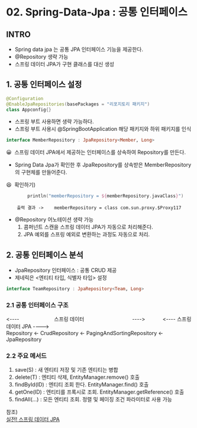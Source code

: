 # 02. Spring-Data-Jpa : 공통 인터페이스

## INTRO
* Spring data jpa 는 공통 JPA 인터페이스 기능을 제공한다.
* @Repository 생략 가능
* 스프링 데이터 JPA가 구현 클래스를 대신 생성


## 1. 공통 인터페이스 설정
```kotlin
@Configuration
@EnableJpaRepositories(basePackages = "리포지토리 패키지")
class Appconfig{}
```
* 스프링 부트 사용하면 생략 가능하다.  
* 스프링 부트 사용시 @SpringBootApplication 해당 패키지와 하위 패키지를 인식

```kotlin
interface MemberRepository : JpaRepository<Member, Long>
```

😀&nbsp; 스프링 데이터 JPA에서 제공하는 인터페이스를 상속하여 Repository를 만든다.  

*  Spring Data Jpa가 확인한 후 JpaRepository를 상속받은 MemberRepository의 구현체를 만들어준다.

😆&nbsp; 확인하기)
``` kotlin
        println("memberRepository = ${memberRepository.javaClass}")
```
        출력 결과 ->    memberRepository = class com.sun.proxy.$Proxy117   

* @Repository 어노테이션 생략 가능  
  1. 콤퍼넌트 스캔을 스프링 데이터 JPA가 자동으로 처리해준다.
  2. JPA 예외를 스프링 예외로 변환하는 과정도 자동으로 처리.        
    

## 2. 공통 인터페이스 분석
* JpaRepository 인터페이스 : 공통 CRUD 제공
* 제네릭은 <엔티티 타입, 식별자 타입> 설정

``` kotlin
interface TeamRepository : JpaRepository<Team, Long>
```

### 2.1 공통 인터페이스 구조
<----&nbsp;&nbsp;&nbsp;&nbsp;&nbsp;&nbsp;&nbsp;&nbsp;&nbsp;&nbsp;&nbsp;&nbsp;&nbsp;&nbsp;&nbsp;&nbsp;&nbsp;&nbsp;&nbsp;&nbsp;&nbsp;&nbsp;&nbsp;&nbsp;스프링 데이터&nbsp;&nbsp;&nbsp;&nbsp;&nbsp;&nbsp;&nbsp;&nbsp;&nbsp;&nbsp;&nbsp;&nbsp;&nbsp;&nbsp;&nbsp;&nbsp;&nbsp;&nbsp;&nbsp;&nbsp;&nbsp;&nbsp;&nbsp;&nbsp;&nbsp;&nbsp;&nbsp;&nbsp;&nbsp;&nbsp;&nbsp;&nbsp;&nbsp;---->&nbsp;&nbsp;&nbsp;&nbsp;&nbsp;&nbsp;&nbsp;&nbsp;&nbsp;&nbsp;&nbsp; <---- 스프링 데이터 JPA ---->  
Repository <- CrudRepository <- PagingAndSortingRepository <- JpaRepository

### 2.2 주요 메서드
1. save(S) : 새 엔티티 저장 및 기존 엔티티는 병합
2. delete(T) : 엔티티 삭제, EntityManager.remove() 호출
3. findById(ID) : 엔티티 조회 한다. EntityManager.find() 호출
4. getOne(ID) : 엔티티를 프록시로 조회. EntityManager.getReference() 호출
5. findAll(...) : 모든 엔티티 조회. 정렬 및 페이징 조건 파라미터로 사용 가능


참조)  
[실전! 스프링 데이터 JPA](https://www.inflearn.com/course/%EC%8A%A4%ED%94%84%EB%A7%81-%EB%8D%B0%EC%9D%B4%ED%84%B0-JPA-%EC%8B%A4%EC%A0%84/dashboard)
